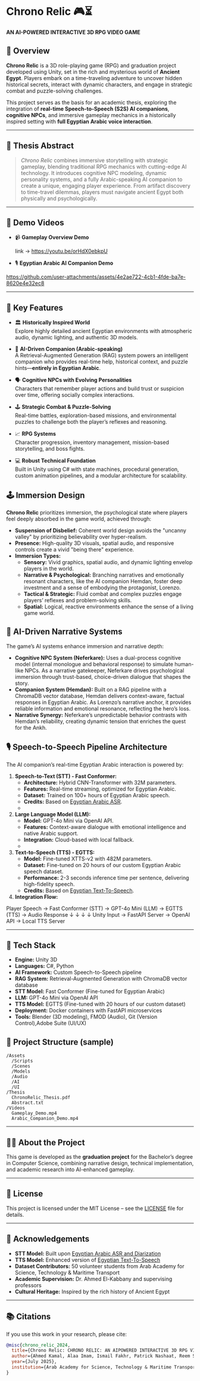 # Chrono Relic 🎮⏳

**AN AI­-POWERED INTERACTIVE 3D RPG VIDEO GAME**

## 🧩 Overview

**Chrono Relic** is a 3D role-playing game (RPG) and graduation project developed using Unity, set in the rich and mysterious world of **Ancient Egypt**. Players embark on a time-traveling adventure to uncover hidden historical secrets, interact with dynamic characters, and engage in strategic combat and puzzle-solving challenges.

This project serves as the basis for an academic thesis, exploring the integration of **real-time Speech-to-Speech (S2S) AI companions**, **cognitive NPCs**, and immersive gameplay mechanics in a historically inspired setting with **full Egyptian Arabic voice interaction**.

---

## 📖 Thesis Abstract

> *Chrono Relic* combines immersive storytelling with strategic gameplay, blending traditional RPG mechanics with cutting-edge AI technology. It introduces cognitive NPC modeling, dynamic personality systems, and a fully Arabic-speaking AI companion to create a unique, engaging player experience. From artifact discovery to time-travel dilemmas, players must navigate ancient Egypt both physically and psychologically.

---

## 🎥 Demo Videos

* 📹 **Gameplay Overview Demo**
  
    link ->  https://youtu.be/orHdX0ebkpU
  

* 🎙️ **Egyptian Arabic AI Companion Demo**

https://github.com/user-attachments/assets/4e2ae722-4cb1-4fde-ba7e-8620e4e32ec8

---

## 🌟 Key Features

- 🏛️ **Historically Inspired World**  
  Explore highly detailed ancient Egyptian environments with atmospheric audio, dynamic lighting, and authentic 3D models.
  
- 🧠 **AI-Driven Companion (Arabic-speaking)**  
  A Retrieval-Augmented Generation (RAG) system powers an intelligent companion who provides real-time help, historical context, and puzzle hints—**entirely in Egyptian Arabic**.
  
- 🗣️ **Cognitive NPCs with Evolving Personalities**  
  Characters that remember player actions and build trust or suspicion over time, offering socially complex interactions.
  
- 🕹️ **Strategic Combat & Puzzle-Solving**  
  Real-time battles, exploration-based missions, and environmental puzzles to challenge both the player’s reflexes and reasoning.
  
- 📈 **RPG Systems**  
  Character progression, inventory management, mission-based storytelling, and boss fights.
  
- 💻 **Robust Technical Foundation**  
  Built in Unity using C# with state machines, procedural generation, custom animation pipelines, and a modular architecture for scalability.

## 🕹️ Immersion Design
**Chrono Relic** prioritizes immersion, the psychological state where players feel deeply absorbed in the game world, achieved through:
- **Suspension of Disbelief:** Coherent world design avoids the "uncanny valley" by prioritizing believability over hyper-realism.
- **Presence:** High-quality 3D visuals, spatial audio, and responsive controls create a vivid "being there" experience.
- **Immersion Types:**
  - **Sensory:** Vivid graphics, spatial audio, and dynamic lighting envelop players in the world.
  - **Narrative & Psychological:** Branching narratives and emotionally resonant characters, like the AI companion Hemdan, foster deep investment and a sense of embodying the protagonist, Lorenzo.
  - **Tactical & Strategic:** Fluid combat and complex puzzles engage players’ reflexes and problem-solving skills.
  - **Spatial:** Logical, reactive environments enhance the sense of a living game world.

## 🧠 AI-Driven Narrative Systems
The game’s AI systems enhance immersion and narrative depth:
- **Cognitive NPC System (Neferkare):** Uses a dual-process cognitive model (internal monologue and behavioral response) to simulate human-like NPCs. As a narrative gatekeeper, Neferkare drives psychological immersion through trust-based, choice-driven dialogue that shapes the story.
- **Companion System (Hemdan):** Built on a RAG pipeline with a ChromaDB vector database, Hemdan delivers context-aware, factual responses in Egyptian Arabic. As Lorenzo’s narrative anchor, it provides reliable information and emotional resonance, reflecting the hero’s loss.
- **Narrative Synergy:** Neferkare’s unpredictable behavior contrasts with Hemdan’s reliability, creating dynamic tension that enriches the quest for the Ankh.

## 🎙️ Speech-to-Speech Pipeline Architecture
The AI companion’s real-time Egyptian Arabic interaction is powered by:
1. **Speech-to-Text (STT) - Fast Conformer:**
   - **Architecture:** Hybrid CNN-Transformer with 32M parameters.
   - **Features:** Real-time streaming, optimized for Egyptian Arabic.
   - **Dataset:** Trained on 100+ hours of Egyptian Arabic speech.
   - **Credits:** Based on [Egyptian Arabic ASR](https://github.com/yousefkotp/Egyptian-Arabic-ASR-and-Diarization.git).
   - 
2. **Large Language Model (LLM):**
   - **Model:** GPT-4o Mini via OpenAI API.
   - **Features:** Context-aware dialogue with emotional intelligence and native Arabic support.
   - **Integration:** Cloud-based with local fallback.
   - 
3. **Text-to-Speech (TTS) - EGTTS:**
   - **Model:** Fine-tuned XTTS-v2 with 482M parameters.
   - **Dataset:** Fine-tuned on 20 hours of our custom Egyptian Arabic speech dataset.
   - **Performance:** 2-3 seconds inference time per sentence, delivering high-fidelity speech.
   - **Credits:** Based on [Egyptian Text-To-Speech](https://github.com/joejoe03/Egyptian-Text-To-Speech.git).
4. **Integration Flow:**

Player Speech → Fast Conformer (STT) → GPT-4o Mini (LLM) → EGTTS (TTS) → Audio Response
    ↓                    ↓                     ↓                ↓
 Unity Input    →    FastAPI Server   →   OpenAI API   →   Local TTS Server
 
---

## 🔧 Tech Stack
- **Engine:** Unity 3D
- **Languages:** C#, Python
- **AI Framework:** Custom Speech-to-Speech pipeline
- **RAG System:** Retrieval-Augmented Generation with ChromaDB vector database
- **STT Model:** Fast Conformer (Fine-tuned for Egyptian Arabic)
- **LLM:** GPT-4o Mini via OpenAI API
- **TTS Model:** EGTTS (Fine-tuned with 20 hours of our custom dataset)
- **Deployment:** Docker containers with FastAPI microservices
- **Tools:** Blender (3D modeling), FMOD (Audio), Git (Version Control),Adobe Suite (UI/UX)
  

## 📁 Project Structure (sample)

```
/Assets
  /Scripts
  /Scenes
  /Models
  /Audio
  /AI
  /UI
/Thesis
  ChronoRelic_Thesis.pdf
  Abstract.txt
/Videos
  Gameplay_Demo.mp4
  Arabic_Companion_Demo.mp4
```

---

## 🧑‍🎓 About the Project

This game is developed as the **graduation project** for the Bachelor’s degree in Computer Science, combining narrative design, technical implementation, and academic research into AI-enhanced gameplay.

---

## 📜 License

This project is licensed under the MIT License – see the [LICENSE](LICENSE) file for details.

---

## 🙌 Acknowledgements

- **STT Model:** Built upon [Egyptian Arabic ASR and Diarization](https://github.com/yousefkotp/Egyptian-Arabic-ASR-and-Diarization.git)
- **TTS Model:** Enhanced version of [Egyptian Text-To-Speech](https://github.com/joejoe03/Egyptian-Text-To-Speech.git)
- **Dataset Contributors:** 50 volunteer students from Arab Academy for Science, Technology & Maritime Transport
- **Academic Supervision:** Dr. Ahmed El-Kabbany and supervising professors
- **Cultural Heritage:** Inspired by the rich history of Ancient Egypt
---
## 📚 Citations

If you use this work in your research, please cite:
```bibtex
@misc{chrono_relic_2024,
  title={Chrono Relic: CHRONO RELIC: AN AI­POWERED INTERACTIVE 3D RPG VIDEO GAME},
  author={Ahmed Kamal, Alaa Imam, Ismail Fakhr, Patrick Nashaat, Reem Sameh},
  year={July 2025},
  institution={Arab Academy for Science, Technology & Maritime Transport}
}
